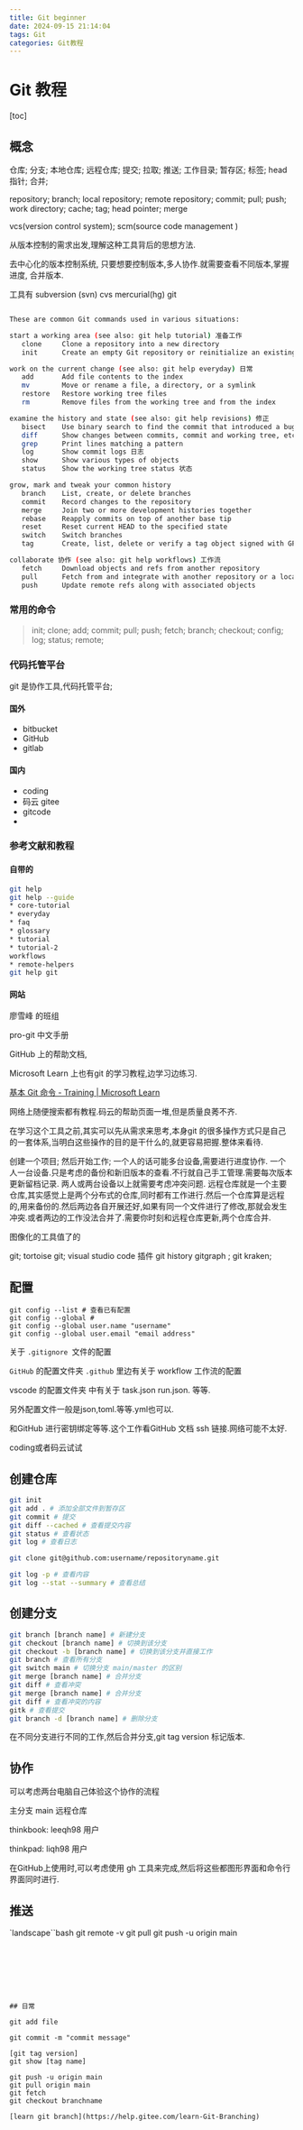 ```yaml
---
title: Git beginner
date: 2024-09-15 21:14:04
tags: Git
categories: Git教程
---
```


# Git 教程

[toc]

## 概念

仓库; 分支; 本地仓库; 远程仓库; 提交; 拉取; 推送; 工作目录; 暂存区; 标签; head 指针; 合并; 

repository; branch; local repository; remote repository; commit; pull; push; work directory; cache; tag; head pointer; merge

vcs(version control system); scm(source code management )

从版本控制的需求出发,理解这种工具背后的思想方法.

去中心化的版本控制系统, 只要想要控制版本,多人协作.就需要查看不同版本,掌握进度, 合并版本.

工具有 subversion (svn) cvs mercurial(hg) git

```bash

These are common Git commands used in various situations:

start a working area (see also: git help tutorial) 准备工作
   clone     Clone a repository into a new directory
   init      Create an empty Git repository or reinitialize an existing one

work on the current change (see also: git help everyday) 日常
   add       Add file contents to the index
   mv        Move or rename a file, a directory, or a symlink
   restore   Restore working tree files
   rm        Remove files from the working tree and from the index

examine the history and state (see also: git help revisions) 修正 
   bisect    Use binary search to find the commit that introduced a bug
   diff      Show changes between commits, commit and working tree, etc
   grep      Print lines matching a pattern
   log       Show commit logs 日志
   show      Show various types of objects
   status    Show the working tree status 状态

grow, mark and tweak your common history
   branch    List, create, or delete branches
   commit    Record changes to the repository
   merge     Join two or more development histories together
   rebase    Reapply commits on top of another base tip
   reset     Reset current HEAD to the specified state
   switch    Switch branches
   tag       Create, list, delete or verify a tag object signed with GPG

collaborate 协作 (see also: git help workflows) 工作流
   fetch     Download objects and refs from another repository
   pull      Fetch from and integrate with another repository or a local branch
   push      Update remote refs along with associated objects
```



### 常用的命令

> init; clone; add; commit; pull; push; fetch; branch; checkout; config; log; status; remote; 



### 代码托管平台

git 是协作工具,代码托管平台;

#### 国外

* bitbucket
* GitHub
* gitlab

#### 国内

* coding
* 码云 gitee
* gitcode
* 

### 参考文献和教程

#### 自带的

```bash
git help
git help --guide
* core-tutorial
* everyday
* faq
* glossary
* tutorial
* tutorial-2
workflows
* remote-helpers
git help git

```



#### 网站

廖雪峰 的班组

pro-git 中文手册

GitHub 上的帮助文档,

Microsoft  Learn 上也有git 的学习教程,边学习边练习.

[基本 Git 命令 - Training | Microsoft Learn](https://learn.microsoft.com/zh-cn/training/modules/intro-to-git/3-basic-git-commands)



网络上随便搜索都有教程.码云的帮助页面一堆,但是质量良莠不齐.

在学习这个工具之前,其实可以先从需求来思考,本身git 的很多操作方式只是自己的一套体系,当明白这些操作的目的是干什么的,就更容易把握.整体来看待.

创建一个项目; 然后开始工作; 一个人的话可能多台设备,需要进行进度协作. 一个人一台设备.只是考虑的备份和新旧版本的查看.不行就自己手工管理.需要每次版本更新留档记录. 两人或两台设备以上就需要考虑冲突问题. 远程仓库就是一个主要仓库,其实感觉上是两个分布式的仓库,同时都有工作进行.然后一个仓库算是远程的,用来备份的.然后两边各自开展还好,如果有同一个文件进行了修改,那就会发生冲突.或者两边的工作没法合并了.需要你时刻和远程仓库更新,两个仓库合并.

图像化的工具值了的

git; tortoise git; visual studio code 插件 git history gitgraph ; git kraken;



## 配置

```
git config --list # 查看已有配置
git config --global #
git config --global user.name "username"
git config --global user.email "email address"
```

关于 ``.gitignore ``文件的配置

``GitHub``  的配置文件夹 ``.github`` 里边有关于 workflow 工作流的配置

vscode 的配置文件夹 中有关于 task.json run.json. 等等.

另外配置文件一般是json,toml.等等.yml也可以.

和GitHub 进行密钥绑定等等.这个工作看GitHub 文档 ssh 链接.网络可能不太好.

coding或者码云试试

## 创建仓库

``` bash
git init 
git add . # 添加全部文件到暂存区
git commit # 提交
git diff --cached # 查看提交内容
git status # 查看状态
git log # 查看日志
```

``` bash
git clone git@github.com:username/repositoryname.git
```



```bash
git log -p # 查看内容
git log --stat --summary # 查看总结
```



## 创建分支



``` bash
git branch [branch name] # 新建分支
git checkout [branch name] # 切换到该分支
git checkout -b [branch name] # 切换到该分支并直接工作
git branch # 查看所有分支
git switch main # 切换分支 main/master 的区别
git merge [branch name] # 合并分支
git diff # 查看冲突
git merge [branch name] # 合并分支
git diff # 查看冲突的内容
gitk # 查看提交
git branch -d [branch name] # 删除分支

```



在不同分支进行不同的工作,然后合并分支,git tag version 标记版本.

## 协作

可以考虑两台电脑自己体验这个协作的流程

主分支 main 远程仓库

thinkbook: leeqh98 用户

thinkpad: liqh98 用户

在GitHub上使用时,可以考虑使用 gh 工具来完成,然后将这些都图形界面和命令行界面同时进行.



##  推送

`landscape``bash
git remote -v
git pull 
git push -u origin main

```shell







## 日常

git add file

git commit -m "commit message"

[git tag version]
git show [tag name]

git push -u origin main
git pull origin main
git fetch
git checkout branchname

[learn git branch](https://help.gitee.com/learn-Git-Branching)
